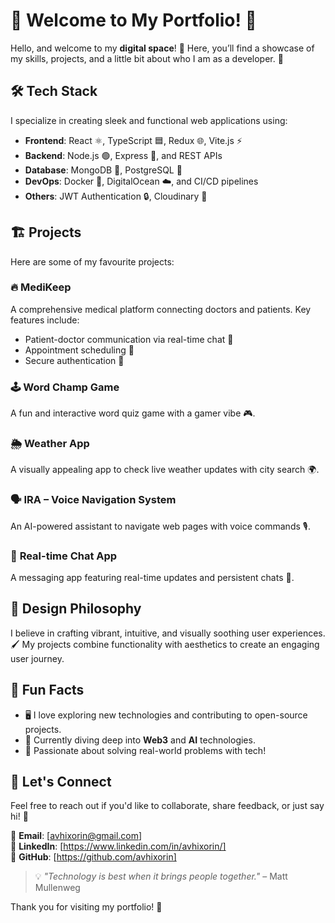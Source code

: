 # 🌟 Welcome to My Portfolio! 🌟  

Hello, and welcome to my **digital space**! 👋 Here, you’ll find a showcase of my skills, projects, and a little bit about who I am as a developer. 🚀  

## 🛠️ Tech Stack  

I specialize in creating sleek and functional web applications using:  

- **Frontend**: React ⚛️, TypeScript 🟦, Redux 🌐, Vite.js ⚡  
- **Backend**: Node.js 🟢, Express 🚀, and REST APIs  
- **Database**: MongoDB 🍃, PostgreSQL 🐘  
- **DevOps**: Docker 🐳, DigitalOcean ☁️, and CI/CD pipelines  
- **Others**: JWT Authentication 🔒, Cloudinary 📸  

## 🏗️ Projects  

Here are some of my favourite projects:  

### 🔥 **MediKeep**  

A comprehensive medical platform connecting doctors and patients. Key features include:  

- Patient-doctor communication via real-time chat 💬  
- Appointment scheduling 📅  
- Secure authentication 🔐  

### 🕹️ **Word Champ Game**  

A fun and interactive word quiz game with a gamer vibe 🎮.  

### 🌦️ **Weather App**  

A visually appealing app to check live weather updates with city search 🌍.  

### 🗣️ **IRA – Voice Navigation System**  

An AI-powered assistant to navigate web pages with voice commands 🎙️.  

### 💬 **Real-time Chat App**  

A messaging app featuring real-time updates and persistent chats 📨.  

## 🎨 Design Philosophy  

I believe in crafting vibrant, intuitive, and visually soothing user experiences. 🖌️ My projects combine functionality with aesthetics to create an engaging user journey.  

## 🌟 Fun Facts  

- 🖥️ I love exploring new technologies and contributing to open-source projects.  
- 🌱 Currently diving deep into **Web3** and **AI** technologies.  
- 🎯 Passionate about solving real-world problems with tech!  

## 💌 Let's Connect  

Feel free to reach out if you'd like to collaborate, share feedback, or just say hi! 👋  

📧 **Email**: [avhixorin@gmail.com]  
💼 **LinkedIn**: [https://www.linkedin.com/in/avhixorin/]  
🐙 **GitHub**: [https://github.com/avhixorin]  

> 💡 _"Technology is best when it brings people together."_ – Matt Mullenweg  

Thank you for visiting my portfolio! 🌟
